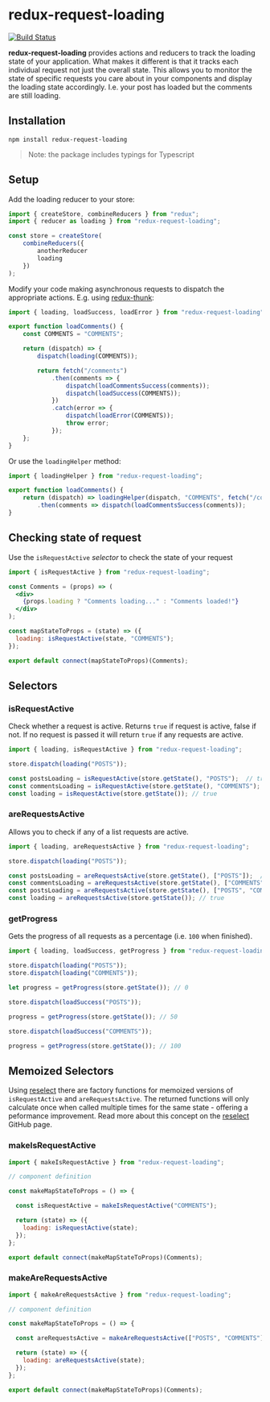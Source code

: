 # redux-request-loading

[![Build Status](https://travis-ci.org/hisuwh/redux-request-loading.svg?branch=master)](https://travis-ci.org/hisuwh/redux-request-loading)

**redux-request-loading** provides actions and reducers to track the loading state of your application.  What makes it different is that it tracks each individual request not just the overall state.  This allows you to monitor the state of specific requests you care about in your components and display the loading state accordingly.  I.e. your post has loaded but the comments are still loading.

## Installation

`npm install redux-request-loading`

> Note: the package includes typings for Typescript

## Setup

Add the loading reducer to your store:

```js
import { createStore, combineReducers } from "redux";
import { reducer as loading } from "redux-request-loading";

const store = createStore(
    combineReducers({
        anotherReducer
        loading
    })
);
```

Modify your code making asynchronous requests to dispatch the appropriate actions.  E.g. using [redux-thunk](https://github.com/gaearon/redux-thunk):

```js
import { loading, loadSuccess, loadError } from "redux-request-loading";

export function loadComments() {
    const COMMENTS = "COMMENTS";

    return (dispatch) => {
        dispatch(loading(COMMENTS));

        return fetch("/comments")
            .then(comments => {
                dispatch(loadCommentsSuccess(comments));
                dispatch(loadSuccess(COMMENTS));
            })
            .catch(error => {
                dispatch(loadError(COMMENTS));
                throw error;
            });
    };
}
```

Or use the `loadingHelper` method:

```js
import { loadingHelper } from "redux-request-loading";

export function loadComments() {
    return (dispatch) => loadingHelper(dispatch, "COMMENTS", fetch("/comments"))
        .then(comments => dispatch(loadCommentsSuccess(comments));
}

```

## Checking state of request

Use the `isRequestActive` *selector* to check the state of your request

```jsx
import { isRequestActive } from "redux-request-loading";

const Comments = (props) => (
  <div>
    {props.loading ? "Comments loading..." : "Comments loaded!"}
  </div>
);

const mapStateToProps = (state) => ({
  loading: isRequestActive(state, "COMMENTS");
});

export default connect(mapStateToProps)(Comments);
```

## Selectors

### isRequestActive

Check whether a request is active.
Returns `true` if request is active, false if not.  If no request is passed it will return `true` if any requests are active.

```js
import { loading, isRequestActive } from "redux-request-loading";

store.dispatch(loading("POSTS"));

const postsLoading = isRequestActive(store.getState(), "POSTS");  // true
const commentsLoading = isRequestActive(store.getState(), "COMMENTS"); // false
const loading = isRequestActive(store.getState()); // true
```

### areRequestsActive

Allows you to check if any of a list requests are active.

```js
import { loading, areRequestsActive } from "redux-request-loading";

store.dispatch(loading("POSTS"));

const postsLoading = areRequestsActive(store.getState(), ["POSTS"]);  // true
const commentsLoading = areRequestsActive(store.getState(), ["COMMENTS"]); // false
const postsLoading = areRequestsActive(store.getState(), ["POSTS", "COMMENTS"]);  // true
const loading = areRequestsActive(store.getState()); // true
```

### getProgress

Gets the progress of all requests as a percentage (i.e. `100` when finished).

```js
import { loading, loadSuccess, getProgress } from "redux-request-loading";

store.dispatch(loading("POSTS"));
store.dispatch(loading("COMMENTS"));

let progress = getProgress(store.getState()); // 0

store.dispatch(loadSuccess("POSTS"));

progress = getProgress(store.getState()); // 50

store.dispatch(loadSuccess("COMMENTS"));

progress = getProgress(store.getState()); // 100
```

## Memoized Selectors

Using [reselect](https://github.com/reactjs/reselect) there are factory functions for memoized versions of `isRequestActive` and `areRequestsActive`.  The returned functions will only calculate once when called multiple times for the same state - offering a peformance improvement.  Read more about this concept on the [reselect](https://github.com/reactjs/reselect) GitHub page.

### makeIsRequestActive

```js
import { makeIsRequestActive } from "redux-request-loading";

// component definition

const makeMapStateToProps = () => {

  const isRequestActive = makeIsRequestActive("COMMENTS");

  return (state) => ({
    loading: isRequestActive(state);
  });
};

export default connect(makeMapStateToProps)(Comments);

```

### makeAreRequestsActive

```js
import { makeAreRequestsActive } from "redux-request-loading";

// component definition

const makeMapStateToProps = () => {

  const areRequestsActive = makeAreRequestsActive(["POSTS", "COMMENTS"]);

  return (state) => ({
    loading: areRequestsActive(state);
  });
};

export default connect(makeMapStateToProps)(Comments);

```
